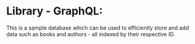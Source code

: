 # Library - GraphQL:

This is a sample database which can be used to efficiently store and add data such as books and authors - all indexed by their respective ID.
